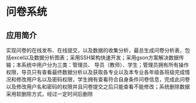 问卷系统
========
应用简介
-------
实现问卷的在线发布、在线提交，以及数据的收集分析，最总生成问卷分析表，包括excel以及数据分析图表；采用SSH架构快速开发；采用gson方案解决数据传输；本系统中用户分为三类：管理员、
导员（教师）、学生；管理员拥有所有操作权限，导员只有查看最终数据分析以及获取各专业以及本专业各年级各班级完成情况和修改用户名以及密码权限，学生拥有查看符合自身条件问卷信息，完成此问卷以及修改用户名和密码的权限并且问卷提交之后只能查看不能修改；系统删除数据采用软删除方式，经过一定时间后删除
